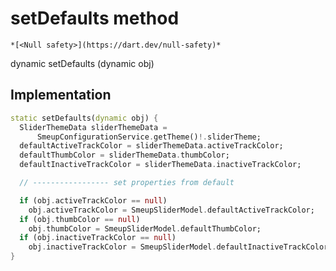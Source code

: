 


# setDefaults method




    *[<Null safety>](https://dart.dev/null-safety)*




dynamic setDefaults
(dynamic obj)








## Implementation

```dart
static setDefaults(dynamic obj) {
  SliderThemeData sliderThemeData =
      SmeupConfigurationService.getTheme()!.sliderTheme;
  defaultActiveTrackColor = sliderThemeData.activeTrackColor;
  defaultThumbColor = sliderThemeData.thumbColor;
  defaultInactiveTrackColor = sliderThemeData.inactiveTrackColor;

  // ----------------- set properties from default

  if (obj.activeTrackColor == null)
    obj.activeTrackColor = SmeupSliderModel.defaultActiveTrackColor;
  if (obj.thumbColor == null)
    obj.thumbColor = SmeupSliderModel.defaultThumbColor;
  if (obj.inactiveTrackColor == null)
    obj.inactiveTrackColor = SmeupSliderModel.defaultInactiveTrackColor;
}
```







